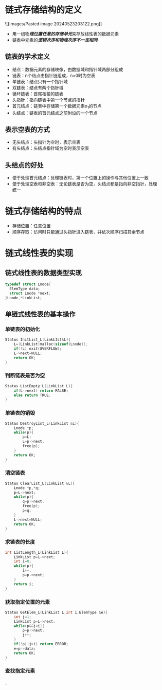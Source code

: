 # 链式存储结构的定义

![[images/Pasted image 20240523203122.png]]

- 用一组物***理位置任意的存储单元***来存放线性表的数据元素
- 链表中元素的***逻辑次序和物理次序不一定相同***

## 链表的学术定义

- 结点：数据元素的存储映像，由数据域和指针域两部分组成
- 链表：n个结点由指针链组成，n=0时为空表
- 单链表：结点只有一个指针域
- 双链表：结点有两个指针域
- 循环链表：首尾相接的链表
- 头指针：指向链表中第一个节点的指针
- 首元结点：链表中存储第一个数据元素$a_{1}$的节点
- 头结点：链表的首元结点之前附设的一个节点

## 表示空表的方式

- 无头结点：头指针为空时，表示空表
- 有头结点：头结点指针域为空时表示空表

## 头结点的好处

- 便于处理首元结点：处理链表时，第一个位置上的操作与其他位置上一致
- 便于处理空表和非空表：无论链表是否为空，头结点都是指向非空指针，处理统一

# 链式存储结构的特点

- 存储位置：任意位置
- 顺序存取：访问时只能通过头指针进入链表，并依次顺序扫描其余节点

# 链式线性表的实现

## 链式线性表的数据类型实现


```c
typedef struct Lnode{
  ElemType data;
  struct Lnode *next;
}Lnode,*LinkList;
```


## 单链式线性表的基本操作

### 单链表的初始化

```C
Status InitList_L(LinkLIst&L){
    L=(LinkList)malloc(sizeof(Lnode));
    if(!L) exit(OVERFLOW);
    L->next=NULL;
    return OK;
}
```

### 判断链表是否为空

```C
Status ListEmpty_L(LinkList L){
    if(L->next) return FALSE;
    else return TRUE;
}
```

### 单链表的销毁

```C
Status DestroyList_L(LinkList &L){
    Lnode *p;
    while(p){
        p=L;
        L=p->next;
        free(p);
    }
    return OK;
}
```

### 清空链表

```C
Status ClearList_L(LinkList &L){
    Lnode *p,*q;
    p=L->next;
    while(p){
        q=p->next;
        free(p);
        p=q;
    }
    L->next=NULL;
    return OK;
}
```

### 求链表的长度

```C
int ListLength_L(LinkList L){
    LinkList p=L->next;
    int i=0;
    while(p){
        i++;
        p=p->next;
    }
    return i;
}
```

### 获取指定位置的元素

```C
Status GetElem_L(LinkList L,int i,ElemType &e){
    int j=1;
    LinkList p=L->next;
    while(p&&j<i){
        p=p->next;
        j++;
    }
    if(!p||j>i) return ERROR;
    e=p->data;
    return OK;
}
```

### 查找指定元素

```C
    
`